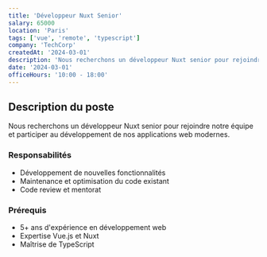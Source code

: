 ```yaml
---
title: 'Développeur Nuxt Senior'
salary: 65000
location: 'Paris'
tags: ['vue', 'remote', 'typescript']
company: 'TechCorp'
createdAt: '2024-03-01'
description: 'Nous recherchons un développeur Nuxt senior pour rejoindre notre équipe et participer au développement de nos applications web modernes.'
date: '2024-03-01'
officeHours: '10:00 - 18:00'
---
```


## Description du poste

Nous recherchons un développeur Nuxt senior pour rejoindre notre équipe et participer au développement de nos applications web modernes.

### Responsabilités

- Développement de nouvelles fonctionnalités
- Maintenance et optimisation du code existant
- Code review et mentorat

### Prérequis

- 5+ ans d'expérience en développement web
- Expertise Vue.js et Nuxt
- Maîtrise de TypeScript
